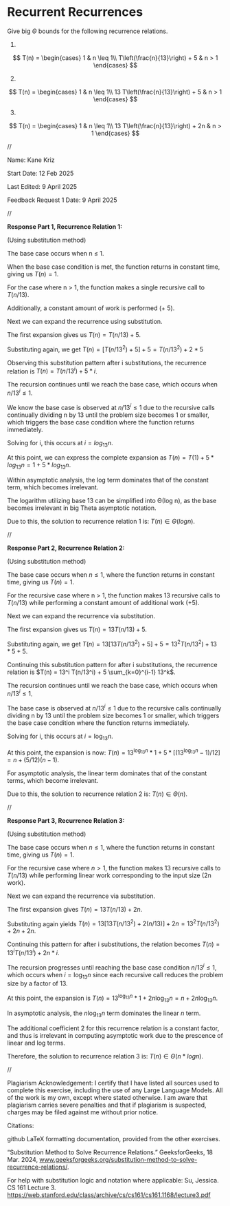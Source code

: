 # Recurrent Recurrences

Give big $\Theta$ bounds for the following recurrence relations.

1.
$$ T(n) =
    \begin{cases}
        1 & n \leq 1\\
        T\left(\frac{n}{13}\right) + 5 & n > 1
    \end{cases}
$$

2.
$$ T(n) =
    \begin{cases}
        1 & n \leq 1\\
        13 T\left(\frac{n}{13}\right) + 5 & n > 1
    \end{cases}
$$

3.
$$ T(n) =
    \begin{cases}
        1 & n \leq 1\\
        13 T\left(\frac{n}{13}\right) + 2n & n > 1
    \end{cases}
$$


//


Name: Kane Kriz

Start Date: 12 Feb 2025

Last Edited: 9 April 2025

Feedback Request 1 Date: 9 April 2025


//


**Response Part 1, Recurrence Relation 1:**

(Using substitution method)

The base case occurs when n ≤ 1.

When the base case condition is met, the function returns in constant time, giving us $T(n) = 1$.

For the case where n > 1, the function makes a single recursive call to $T(n/13)$.

Additionally, a constant amount of work is performed (+ 5).

Next we can expand the recurrence using substitution.

The first expansion gives us $T(n) = T(n/13) + 5$. 

Substituting again, we get $T(n) = [T(n/13^2) + 5] + 5 = T(n/13^2) + 2 * 5$

Observing this substitution pattern after i substitutions, the recurrence relation is $T(n) = T(n/13^i) + 5 * i$.

The recursion continues until we reach the base case, which occurs when $n/13^i ≤ 1$. 

We know the base case is observed at $n/13^i ≤ 1$ due to the recursive calls continually dividing n by 13 until the problem size becomes 1 or smaller, which triggers the base case condition where the function returns immediately.

Solving for i, this occurs at $i = log_13 n$.

At this point, we can express the complete expansion as $T(n) = T(1) + 5 * log_13 n = 1 + 5 * log_13 n$.

Within asymptotic analysis, the log term dominates that of the constant term, which becomes irrelevant.

The logarithm utilizing base 13 can be simplified into Θ(log n), as the base becomes irrelevant in big Theta asymptotic notation.

Due to this, the solution to recurrence relation 1 is: $T(n) ∈ Θ(log n)$.


//


**Response Part 2, Recurrence Relation 2:**

(Using substitution method)

The base case occurs when $n \leq 1$, where the function returns in constant time, giving us $T(n) = 1$.

For the recursive case where n > 1, the function makes 13 recursive calls to $T(n/13)$ while performing a constant amount of additional work (+5).

Next we can expand the recurrence via substitution.

The first expansion gives us $T(n) = 13T(n/13) + 5$.

Substituting again, we get $T(n) = 13[13T(n/13^2) + 5] + 5 = 13^2T(n/13^2) + 13*5 + 5$.

Continuing this substitution pattern for after i substitutions, the recurrence relation is $T(n) = 13^i T(n/13^i) + 5 \sum_{k=0}^{i-1} 13^k$.

The recursion continues until we reach the base case, which occurs when $n/13^i \leq 1$.

The base case is observed at $n/13^i \leq 1$ due to the recursive calls continually dividing n by 13 until the problem size becomes 1 or smaller, which triggers the base case condition where the function returns immediately.

Solving for i, this occurs at $i = \log_{13} n$.

At this point, the expansion is now: $T(n) = 13^{\log_{13} n} * 1 + 5*[(13^{\log_{13} n} - 1)/12] = n + (5/12)(n - 1)$.

For asymptotic analysis, the linear term dominates that of the constant terms, which become irrelevant.

Due to this, the solution to recurrence relation 2 is: $T(n) ∈ Θ(n)$.


//


**Response Part 3, Recurrence Relation 3:**

(Using substitution method)

The base case occurs when $n \leq 1$, where the function returns in constant time, giving us $T(n) = 1$. 

For the recursive case where $n > 1$, the function makes 13 recursive calls to $T(n/13)$ while performing linear work corresponding to the input size (2n work).

Next we can expand the recurrence via substitution.

The first expansion gives $T(n) = 13T(n/13) + 2n$. 

Substituting again yields $T(n) = 13[13T(n/13^2) + 2(n/13)] + 2n = 13^2T(n/13^2) + 2n + 2n$.

Continuing this pattern for after i substitutions, the relation becomes $T(n) = 13^i T(n/13^i) + 2n * i$.

The recursion progresses until reaching the base case condition $n/13^i \leq 1$, which occurs when $i = \log_{13} n$ since each recursive call reduces the problem size by a factor of 13. 

At this point, the expansion is $T(n) = 13^{\log_{13} n} * 1 + 2n\log_{13} n = n + 2n\log_{13} n$.

In asymptotic analysis, the $n\log_{13} n$ term dominates the linear $n$ term. 

The additional coefficient 2 for this recurrence relation is a constant factor, and thus is irrelevant in computing asymptotic work due to the prescence of linear and log terms.

Therefore, the solution to recurrence relation 3 is: $T(n) \in Θ(n * log n)$.


//


Plagiarism Acknowledgement: I certify that I have listed all sources used to complete this exercise, including the use of any Large Language Models. All of the work is my own, except where stated otherwise. I am aware that plagiarism carries severe penalties and that if plagiarism is suspected, charges may be filed against me without prior notice.


Citations:

github LaTeX formatting documentation, provided from the other exercises.

“Substitution Method to Solve Recurrence Relations.” GeeksforGeeks, 18 Mar. 2024, www.geeksforgeeks.org/substitution-method-to-solve-recurrence-relations/.

For help with substitution logic and notation where applicable: 
Su, Jessica. CS 161 Lecture 3. https://web.stanford.edu/class/archive/cs/cs161/cs161.1168/lecture3.pdf
